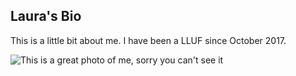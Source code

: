 ## Laura's Bio

This is a little bit about me. I have been a LLUF since October 2017. 


![This is a great photo of me, sorry you can't see it](https://ll-show.s3.amazonaws.com/public/people/llufs/laura/laura.jpg)
